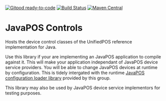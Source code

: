 [![Gitpod ready-to-code](https://img.shields.io/badge/Gitpod-ready--to--code-blue?logo=gitpod)](https://gitpod.io/#https://github.com/JavaPOSWorkingGroup/javapos-controls)
[![Build Status](https://github.com/JavaPOSWorkingGroup/javapos-controls/actions/workflows/build.yml/badge.svg)](https://github.com/JavaPOSWorkingGroup/javapos-controls/actions)
[![Maven Central](https://maven-badges.herokuapp.com/maven-central/org.javapos/javapos-controls/badge.svg)](https://maven-badges.herokuapp.com/maven-central/org.javapos/javapos-controls/)

JavaPOS Controls
================

Hosts the device control classes of the UnifiedPOS reference implementation for Java.

Use this library if your are implementing an JavaPOS application to compile against it. This will make your application independant of JavaPOS device service providers. You will be able to change JavaPOS devices at runtime by configuration. This is tidely intergated with the runtime [JavaPOS configuration loader library](https://github.com/JavaPOSWorkingGroup/javapos-config-loader) provided by this group.

This library may also be used by JavaPOS device service implementors for testing purposes.
